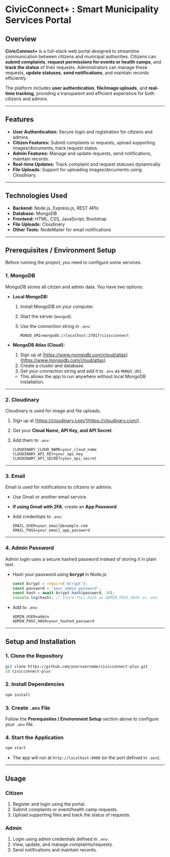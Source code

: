 
# CivicConnect+ : Smart Municipality Services Portal

## Overview

**CivicConnect+** is a full-stack web portal designed to streamline communication between citizens and municipal authorities. Citizens can **submit complaints**, **request permissions for events or health camps**, and **track the status** of their requests. Administrators can manage these requests, **update statuses**, **send notifications**, and maintain records efficiently.

The platform includes **user authentication**, **file/image uploads**, and **real-time tracking**, providing a transparent and efficient experience for both citizens and admins.

---

## Features

* **User Authentication:** Secure login and registration for citizens and admins.
* **Citizen Features:** Submit complaints or requests, upload supporting images/documents, track request status.
* **Admin Features:** Manage and update requests, send notifications, maintain records.
* **Real-time Updates:** Track complaint and request statuses dynamically.
* **File Uploads:** Support for uploading images/documents using Cloudinary.

---

## Technologies Used

* **Backend:** Node.js, Express.js, REST APIs
* **Database:** MongoDB
* **Frontend:** HTML, CSS, JavaScript, Bootstrap
* **File Uploads:** Cloudinary
* **Other Tools:** NodeMailer for email notifications

---

## Prerequisites / Environment Setup

Before running the project, you need to configure some services:

### 1. MongoDB

MongoDB stores all citizen and admin data. You have two options:

* **Local MongoDB:**

  1. Install MongoDB on your computer.
  2. Start the server (`mongod`).
  3. Use the connection string in `.env`:

     ```
     MONGO_URI=mongodb://localhost:27017/civicconnect
     ```

* **MongoDB Atlas (Cloud):**

  1. Sign up at [https://www.mongodb.com/cloud/atlas](https://www.mongodb.com/cloud/atlas).
  2. Create a cluster and database.
  3. Get your connection string and add it to `.env` as `MONGO_URI`.

  * This allows the app to run anywhere without local MongoDB installation.

---

### 2. Cloudinary

Cloudinary is used for image and file uploads.

1. Sign up at [https://cloudinary.com/](https://cloudinary.com/).
2. Get your **Cloud Name, API Key, and API Secret**.
3. Add them to `.env`:

   ```
   CLOUDINARY_CLOUD_NAME=your_cloud_name
   CLOUDINARY_API_KEY=your_api_key
   CLOUDINARY_API_SECRET=your_api_secret
   ```

---

### 3. Email

Email is used for notifications to citizens or admins.

* Use Gmail or another email service.
* **If using Gmail with 2FA**, create an **App Password**.
* Add credentials to `.env`:

  ```
  EMAIL_USER=your_email@example.com
  EMAIL_PASS=your_email_app_password
  ```

---

### 4. Admin Password

Admin login uses a secure hashed password instead of storing it in plain text.

* Hash your password using **bcrypt** in Node.js:

  ```javascript
  const bcrypt = require('bcrypt');
  const password = 'your_admin_password';
  const hash = await bcrypt.hash(password, 10);
  console.log(hash); // Store this hash as ADMIN_PASS_HASH in .env
  ```
* Add to `.env`:

  ```
  ADMIN_USER=admin
  ADMIN_PASS_HASH=your_hashed_password
  ```

---

## Setup and Installation

### 1. Clone the Repository

```bash
git clone https://github.com/yourusername/civicconnect-plus.git
cd civicconnect-plus
```

### 2. Install Dependencies

```bash
npm install
```

### 3. Create `.env` File

Follow the **Prerequisites / Environment Setup** section above to configure your `.env` file.

### 4. Start the Application

```bash
npm start
```

* The app will run at `http://localhost:4000` (or the port defined in `.env`).

---

## Usage

### Citizen

1. Register and login using the portal.
2. Submit complaints or event/health camp requests.
3. Upload supporting files and track the status of requests.

### Admin

1. Login using admin credentials defined in `.env`.
2. View, update, and manage complaints/requests.
3. Send notifications and maintain records.

